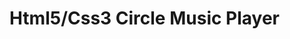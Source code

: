 Html5/Css3 Circle Music Player
==========================================================================================

